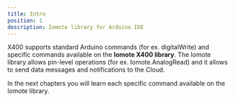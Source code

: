 ```yaml
---
title: Intro
position: 1
description: Iomote library for Arduino IDE
---
```


X400 supports standard Arduino commands (for ex. digitalWrite) and specific commands available on the **Iomote X400 library**.
The Iomote library allows pin-level operations (for ex. Iomote.AnalogRead) and it allows to send data messages and notifications to the Cloud.

In the next chapters you will learn each specific command available on the Iomote library.


